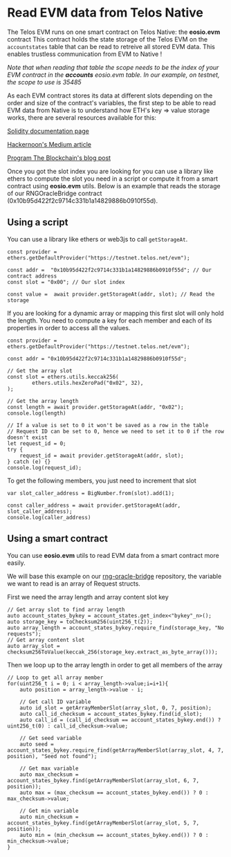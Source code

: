 # Read EVM data from Telos Native

The Telos EVM runs on one smart contract on Telos Native: the __eosio.evm__ contract
This contract holds the state storage of the Telos EVM on the `accountstates` table that can be read to retreive all stored EVM data. This enables trustless communication from EVM to Native !

_Note that when reading that table the scope needs to be the index of your EVM contract in the __accounts__ eosio.evm table. In our example, on testnet, the scope to use is 35485_

As each EVM contract stores its data at different slots depending on the order and size of the contract's variables, the first step to be able to read EVM data from Native is to understand how ETH's key => value storage works, there are several resources available for this:

[Solidity documentation page](https://docs.soliditylang.org/en/v0.8.13/internals/layout_in_storage.html)

[Hackernoon's Medium article](https://medium.com/hackernoon/getting-deep-into-ethereum-how-data-is-stored-in-ethereum-e3f669d96033)

[Program The Blockchain's blog post](https://programtheblockchain.com/posts/2018/03/09/understanding-ethereum-smart-contract-storage/)

Once you got the slot index you are looking for you can use a library like ethers to compute the slot you need in a script or compute it from a smart contract using __eosio.evm__ utils. Below is an example that reads the storage of our RNGOracleBridge contract (0x10b95d422f2c9714c331b1a14829886b0910f55d).

## Using a script

You can use a library like ethers or web3js to call `getStorageAt`.

```
const provider = ethers.getDefaultProvider("https://testnet.telos.net/evm");

const addr =  "0x10b95d422f2c9714c331b1a14829886b0910f55d"; // Our contract address
const slot = "0x00"; // Our slot index

const value =  await provider.getStorageAt(addr, slot); // Read the storage
```

If you are looking for a dynamic array or mapping this first slot will only hold the length. You need to compute a key for each member and each of its properties in order to access all the values.

```
const provider = ethers.getDefaultProvider("https://testnet.telos.net/evm");

const addr = "0x10b95d422f2c9714c331b1a14829886b0910f55d";

// Get the array slot
const slot = ethers.utils.keccak256(
        ethers.utils.hexZeroPad("0x02", 32),
);

// Get the array length
const length = await provider.getStorageAt(addr, "0x02");
console.log(length)

// If a value is set to 0 it won't be saved as a row in the table
// Request ID can be set to 0, hence we need to set it to 0 if the row doesn't exist
let request_id = 0;
try {
    request_id = await provider.getStorageAt(addr, slot);
} catch (e) {}
console.log(request_id);
```

To get the following members, you just need to increment that slot
```
var slot_caller_address = BigNumber.from(slot).add(1);

const caller_address = await provider.getStorageAt(addr, slot_caller_address);
console.log(caller_address)
```

## Using a smart contract

You can use __eosio.evm__ utils to read EVM data from a smart contract more easily.

We will base this example on our [rng-oracle-bridge](https://github.com/telosnetwork/rng-oracle-bridge) repository, the variable we want to read is an array of Request structs.

First we need the array length and array content slot key
```
// Get array slot to find array length
auto account_states_bykey = account_states.get_index<"bykey"_n>();
auto storage_key = toChecksum256(uint256_t(2));
auto array_length = account_states_bykey.require_find(storage_key, "No requests");
// Get array content slot 
auto array_slot = checksum256ToValue(keccak_256(storage_key.extract_as_byte_array()));
```

Then we loop up to the array length in order to get all members of the array
```
// Loop to get all array member
for(uint256_t i = 0; i < array_length->value;i=i+1){
    auto position = array_length->value - i;
    
    // Get call ID variable
    auto id_slot = getArrayMemberSlot(array_slot, 0, 7, position); 
    auto call_id_checksum = account_states_bykey.find(id_slot);
    auto call_id = (call_id_checksum == account_states_bykey.end()) ? uint256_t(0) : call_id_checksum->value;

    // Get seed variable
    auto seed = account_states_bykey.require_find(getArrayMemberSlot(array_slot, 4, 7, position), "Seed not found");
    
    // Get max variable
    auto max_checksum = account_states_bykey.find(getArrayMemberSlot(array_slot, 6, 7, position));
    auto max = (max_checksum == account_states_bykey.end()) ? 0 : max_checksum->value;
    
    // Get min variable
    auto min_checksum = account_states_bykey.find(getArrayMemberSlot(array_slot, 5, 7, position));
    auto min = (min_checksum == account_states_bykey.end()) ? 0 : min_checksum->value;
}
```
